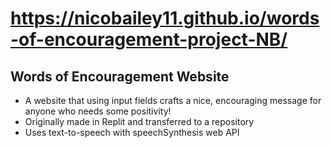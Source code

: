 # https://nicobailey11.github.io/words-of-encouragement-project-NB/
## Words of Encouragement Website
- A website that using input fields crafts a nice, encouraging message for anyone who needs some positivity!
- Originally made in Replit and transferred to a repository
- Uses text-to-speech with speechSynthesis web API
